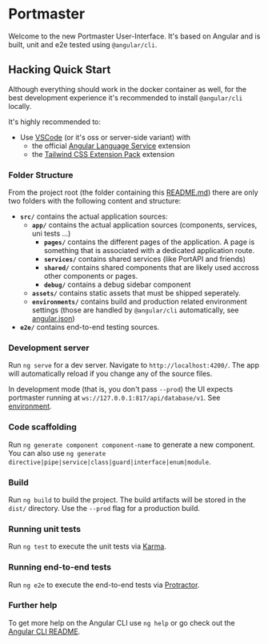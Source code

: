 # Portmaster

Welcome to the new Portmaster User-Interface. It's based on Angular and is built, unit and e2e tested using `@angular/cli`.

## Hacking Quick Start

Although everything should work in the docker container as well, for the best development experience it's recommended to install `@angular/cli` locally.

It's highly recommended to:
- Use [VSCode](https://code.visualstudio.com/) (or it's oss or server-side variant) with
  - the official [Angular Language Service](https://marketplace.visualstudio.com/items?itemName=Angular.ng-template) extension
  - the [Tailwind CSS Extension Pack](https://marketplace.visualstudio.com/items?itemName=andrewmcodes.tailwindcss-extension-pack) extension

### Folder Structure

From the project root (the folder containing this [README.md](./)) there are only two folders with the following content and structure:

- **`src/`** contains the actual application sources:
  - **`app/`** contains the actual application sources (components, services, uni tests ...)
    - **`pages/`** contains the different pages of the application. A page is something that is associated with a dedicated application route.
    - **`services/`** contains shared services (like PortAPI and friends)
    - **`shared/`** contains shared components that are likely used accross other components or pages.
    - **`debug/`** contains a debug sidebar component
  - **`assets/`** contains static assets that must be shipped seperately.
  - **`environments/`** contains build and production related environment settings (those are handled by `@angular/cli` automatically, see [angular.json](angular.json))
- **`e2e/`** contains end-to-end testing sources.



### Development server

Run `ng serve` for a dev server. Navigate to `http://localhost:4200/`. The app will automatically reload if you change any of the source files.

In development mode (that is, you don't pass `--prod`) the UI expects portmaster running at `ws://127.0.0.1:817/api/database/v1`. See [environment](./src/app/environments/environment.ts).

### Code scaffolding

Run `ng generate component component-name` to generate a new component. You can also use `ng generate directive|pipe|service|class|guard|interface|enum|module`.

### Build

Run `ng build` to build the project. The build artifacts will be stored in the `dist/` directory. Use the `--prod` flag for a production build.

### Running unit tests

Run `ng test` to execute the unit tests via [Karma](https://karma-runner.github.io).

### Running end-to-end tests

Run `ng e2e` to execute the end-to-end tests via [Protractor](http://www.protractortest.org/).

### Further help

To get more help on the Angular CLI use `ng help` or go check out the [Angular CLI README](https://github.com/angular/angular-cli/blob/master/README.md).
